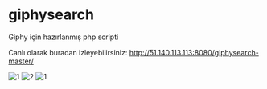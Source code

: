 # giphysearch
Giphy için hazırlanmış php scripti

Canlı olarak buradan izleyebilirsiniz: http://51.140.113.113:8080/giphysearch-master/

![1](https://i.hizliresim.com/LvVzrz.png) 
![2](https://i.hizliresim.com/r0lkrz.png) 
![1](https://i.hizliresim.com/nb86na.png)
